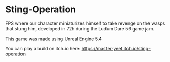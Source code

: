 # Sting-Operation

FPS where our character miniaturizes himself to take revenge on the wasps that stung him, developed in 72h during the Ludum Dare 56 game jam.

This game was made using Unreal Engine 5.4

You can play a build on itch.io here: https://master-yeet.itch.io/sting-operation
